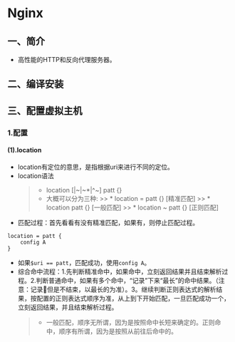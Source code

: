 Nginx
===============

## 一、简介
* 高性能的HTTP和反向代理服务器。

## 二、编译安装

## 三、配置虚拟主机
 
### 1.配置

#### (1).location
* location有定位的意思，是指根据uri来进行不同的定位。
* location语法
    > * location [|~|~*|^~] patt {}
    > * 大概可以分为三种:
        >> * location = patt {} [精准匹配]
        >> * location patt {} [一般匹配]
        >> * location ~ patt {} [正则匹配]
* 匹配过程：首先看看有没有精准匹配，如果有，则停止匹配过程。
```
location = patt {
    config A
}
```
* 如果`$uri == patt`，匹配成功，使用`config A`。
* 综合命中流程：1.先判断精准命中，如果命中，立刻返回结果并且结束解析过程。2.判断普通命中，如果有多个命中，“记录”下来“最长”的命中结果。（注意：记录但是不结束，以最长的为准）。3。继续判断正则表达式的解析结果，按配置的正则表达式顺序为准，从上到下开始匹配，一旦匹配成功一个，立刻返回结果，并且结束解析过程。
    > * 一般匹配，顺序无所谓，因为是按照命中长短来确定的。正则命中，顺序有所谓，因为是按照从前往后命中的。
